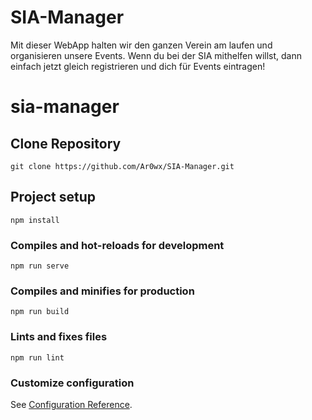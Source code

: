 # SIA-Manager
Mit dieser WebApp halten wir den ganzen Verein am laufen und organisieren unsere Events.  Wenn du bei der SIA mithelfen willst, dann einfach jetzt gleich registrieren und dich für Events eintragen!
# sia-manager

## Clone Repository
```
git clone https://github.com/Ar0wx/SIA-Manager.git
```
## Project setup
```
npm install
```

### Compiles and hot-reloads for development
```
npm run serve
```

### Compiles and minifies for production
```
npm run build
```

### Lints and fixes files
```
npm run lint
```

### Customize configuration
See [Configuration Reference](https://cli.vuejs.org/config/).
